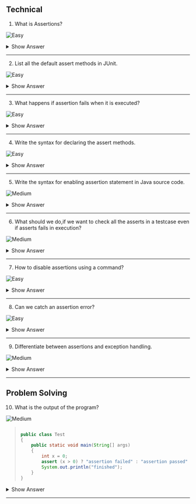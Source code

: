 ## Technical

1. What is Assertions?

![Easy](https://raw.githubusercontent.com/revaturelabs/interviewquestions/aef8eff919a3b083089641381ed9a9101ed21fba/ComplexityTags/simple%20(2).svg)

<details markdown="1"><summary> Show Answer </summary>

>- It is to compare the actual result and excepcted result to evaluate whether the executed testcase is pass or fail.
  <img width="708" alt="Capture2" src="https://user-images.githubusercontent.com/92523245/184349147-a2fcf3a9-99c8-4e43-b247-f8f968f307fe.PNG">

>- All assertion methods are available in JUnit `assert` class.So,we need to import assert class in JUnit as below. 

`@import static org.junit.Assert.*;`

</details>

--- 

2. List all the default assert methods in JUnit.

![Easy](https://raw.githubusercontent.com/revaturelabs/interviewquestions/aef8eff919a3b083089641381ed9a9101ed21fba/ComplexityTags/simple%20(2).svg)

<details markdown="1"><summary> Show Answer </summary>

>- `assertEquals`
>- `assertArrayEquals`
>- `assertNull`
>- `asserNottNull`
>- `assertSame`
>- `assertNotSame`
>- `assertTrue`
>- `assertFalse`

</details>

---

3. What happens if assertion fails when it is executed?

![Easy](https://raw.githubusercontent.com/revaturelabs/interviewquestions/aef8eff919a3b083089641381ed9a9101ed21fba/ComplexityTags/simple%20(2).svg)

<details markdown="1"><summary> Show Answer </summary>

>JVM throws an error called <b>AssertionError</b> when the assertion fails while executing.

</details>

---

4. Write the syntax for declaring the assert methods.

![Easy](https://raw.githubusercontent.com/revaturelabs/interviewquestions/aef8eff919a3b083089641381ed9a9101ed21fba/ComplexityTags/simple%20(2).svg)

<details markdown="1"><summary> Show Answer </summary>

<blockquote markdown="1">

Assert methods should be with boolean expression in two different ways:

- `assert expression;`
- `assert expression1 : expression2;`

</blockquote>

</details>

---

5. Write the syntax for enabling assertion statement in Java source code.

![Medium](https://raw.githubusercontent.com/revaturelabs/interviewquestions/aef8eff919a3b083089641381ed9a9101ed21fba/ComplexityTags/Medium%20(2).svg)

<details markdown="1"><summary> Show Answer </summary>

<blockquote markdown="1">

By default assertions methods are disbled. To make it enabled need to run the below code
 `java –ea Test` or `java –enableassertions Test`

</blockquote>

</details>

---

6. What should we do,if we want to check all the asserts in a testcase even if asserts fails in execution?

![Medium](https://raw.githubusercontent.com/revaturelabs/interviewquestions/aef8eff919a3b083089641381ed9a9101ed21fba/ComplexityTags/Medium%20(2).svg)

<details markdown="1"><summary> Show Answer </summary>

<blockquote markdown="1">

- We can use `assertAll` method to ensure that all asserts are checked.
- <b>Example:</b>
``` java
@Test
void groupedAssertions() {
    Address address = new Address();
    assertAll("address name",
        () -> assertEquals("Andrew", address.getFirstName()),
        () -> assertEquals("User", address.getLastName())
    );
}
```
</blockquote>
<details markdown="1"><summary> Explanation </summary>

<blockquote markdown="1">

The two assertEquals method will exceute even if a assert fails , because of assertAll method in the testcase.

</blockquote>

</details>

</details>

---

7. How to disable assertions using a command?

![Easy](https://raw.githubusercontent.com/revaturelabs/interviewquestions/aef8eff919a3b083089641381ed9a9101ed21fba/ComplexityTags/simple%20(2).svg)

<details markdown="1"><summary> Show Answer </summary>

<blockquote markdown="1">

Use the below command to disable assertions 

`java –da arguments`

Or

`java –disableassertions arguments`

</blockquote>

</details>

---
8. Can we catch an assertion error?

![Easy](https://raw.githubusercontent.com/revaturelabs/interviewquestions/aef8eff919a3b083089641381ed9a9101ed21fba/ComplexityTags/simple%20(2).svg)

<details markdown="1"><summary> Show Answer </summary>

<blockquote markdown="1">

Yes 

</blockquote>

<details markdown="1"><summary> Explanation </summary>

<blockquote markdown="1">

By declaring the assertion statement in the try block with the message to be displayed and catch the assertion error in the catch block.

</blockquote>

</details>

</details>

---

9. Differentiate between assertions and exception handling.

![Medium](https://raw.githubusercontent.com/revaturelabs/interviewquestions/aef8eff919a3b083089641381ed9a9101ed21fba/ComplexityTags/Medium%20(2).svg)

<details markdown="1"><summary> Show Answer </summary>

<blockquote markdown="1">

- An exception is an abnormal event that occurs during the execution of the program and disrupts the normal flow of the program. 
- Assertion enables you to test your assumptions about the program logic, contains a boolean expression  will be true when the program executes. If it is not true,   the JVM will throw an `AssertionError`.

</blockquote>

</details>

---

## Problem Solving

10. What is the output of the program?

![Medium](https://raw.githubusercontent.com/revaturelabs/interviewquestions/aef8eff919a3b083089641381ed9a9101ed21fba/ComplexityTags/Medium%20(2).svg)


<blockquote markdown="1">

``` java

public class Test 
{  
    public static void main(String[] args) 
    { 
        int x = 0;  
        assert (x > 0) ? "assertion failed" : "assertion passed" ; 
        System.out.println("finished");  
    } 
}
```
</blockquote>

<details markdown="1"><summary> Show Answer </summary>

<blockquote markdown="1">

Compilation Fails

</blockquote>

<details markdown="1"><summary> Explanation </summary>

<blockquote markdown="1">

We can't use the Assert statement as like ternary operator.Returns `incompatible types: bad type in conditional expression`.

</blockquote>

</details>

</details>

---

